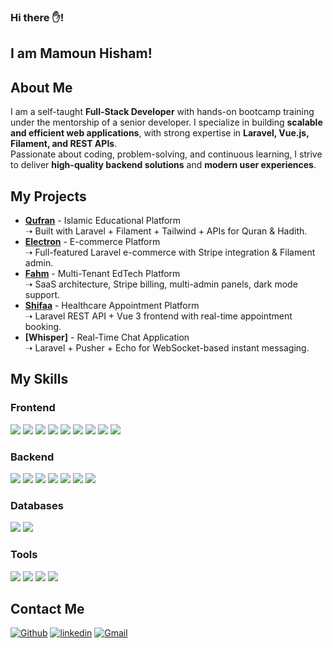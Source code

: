 ### Hi there ✋!  
## I am Mamoun Hisham!

## About Me
I am a self-taught **Full-Stack Developer** with hands-on bootcamp training under the mentorship of a senior developer. I specialize in building **scalable and efficient web applications**, with strong expertise in **Laravel, Vue.js, Filament, and REST APIs**.  
Passionate about coding, problem-solving, and continuous learning, I strive to deliver **high-quality backend solutions** and **modern user experiences**.  

## My Projects
- **[Qufran](https://qufran.com)** - Islamic Educational Platform  
  ➝ Built with Laravel + Filament + Tailwind + APIs for Quran & Hadith.  
- **[Electron](electron.devloom.online)** - E-commerce Platform  
  ➝ Full-featured Laravel e-commerce with Stripe integration & Filament admin.  
- **[Fahm](fahm.devloom.online)** - Multi-Tenant EdTech Platform  
  ➝ SaaS architecture, Stripe billing, multi-admin panels, dark mode support.  
- **[Shifaa](https://github.com/MamounHisham1/shifaa-front)** - Healthcare Appointment Platform  
  ➝ Laravel REST API + Vue 3 frontend with real-time appointment booking.  
- **[Whisper]** - Real-Time Chat Application  
  ➝ Laravel + Pusher + Echo for WebSocket-based instant messaging.  

## My Skills

### Frontend
<p>
  <img src="https://img.shields.io/badge/HTML5-e34c26?style=for-the-badge&logo=html5&logoColor=white" />
  <img src="https://img.shields.io/badge/CSS3-1572B6?style=for-the-badge&logo=css3&logoColor=white" />
  <img src="https://img.shields.io/badge/Tailwind_CSS-38B2AC?style=for-the-badge&logo=tailwind-css&logoColor=white" />
  <img src="https://img.shields.io/badge/Bootstrap-563d7c?style=for-the-badge&logo=bootstrap&logoColor=white" />
  <img src="https://img.shields.io/badge/JavaScript-323330?style=for-the-badge&logo=javascript&logoColor=F7DF1E" />
  <img src="https://img.shields.io/badge/jQuery-0769AD?style=for-the-badge&logo=jquery&logoColor=white" />
  <img src="https://img.shields.io/badge/Alpine.js-77C1D2?style=for-the-badge&logo=alpinelinux&logoColor=black" />
  <img src="https://img.shields.io/badge/Inertia.js-8257E5?style=for-the-badge&logo=react&logoColor=white" />
  <img src="https://img.shields.io/badge/Vue.js-35495E?style=for-the-badge&logo=vuedotjs&logoColor=4FC08D" />
</p>

### Backend
<p>
  <img src="https://img.shields.io/badge/PHP-777BB4?style=for-the-badge&logo=php&logoColor=white" />
  <img src="https://img.shields.io/badge/Laravel-FF2D20?style=for-the-badge&logo=laravel&logoColor=white" />
  <img src="https://img.shields.io/badge/Filament-0A0A0A?style=for-the-badge&logo=laravel&logoColor=white" />
  <img src="https://img.shields.io/badge/Livewire-4F46E5?style=for-the-badge&logo=laravel&logoColor=white" />
  <img src="https://img.shields.io/badge/REST_API-005571?style=for-the-badge&logo=fastapi&logoColor=white" />
  <img src="https://img.shields.io/badge/Pusher-300D4F?style=for-the-badge&logo=pusher&logoColor=white" />
  <img src="https://img.shields.io/badge/Echo-FF2D20?style=for-the-badge&logo=laravel&logoColor=white" />
</p>

### Databases
<p>
  <img src="https://img.shields.io/badge/MySQL-005C84?style=for-the-badge&logo=mysql&logoColor=white" />
  <img src="https://img.shields.io/badge/SQLite-07405E?style=for-the-badge&logo=sqlite&logoColor=white" />
</p>

### Tools
<p>
  <img src="https://img.shields.io/badge/Linux-000000?style=for-the-badge&logo=linux&logoColor=white" />
  <img src="https://img.shields.io/badge/Git-F05032?style=for-the-badge&logo=git&logoColor=white" />
  <img src="https://img.shields.io/badge/GitHub-181717?style=for-the-badge&logo=github&logoColor=white" />
  <img src="https://img.shields.io/badge/AI_Tools-FF6F00?style=for-the-badge&logo=openai&logoColor=white" />
</p>

## Contact Me

[<img alt="Github" src="https://img.shields.io/badge/GitHub-%2312100E.svg?&style=for-the-badge&logo=Github&logoColor=white" />](https://github.com/MamounHisham1) 
[<img alt="linkedin" src="https://img.shields.io/badge/linkedin-%230077B5.svg?&style=for-the-badge&logo=linkedin&logoColor=white" />](https://www.linkedin.com/in/mamoun-hisham-7510a6334/) 
[<img alt="Gmail" src="https://img.shields.io/badge/Gmail-D14836?style=for-the-badge&logo=gmail&logoColor=white" />](mailto:mamounprogrammer@gmail.com)
